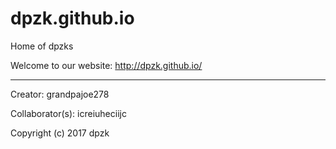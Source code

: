 # dpzk.github.io
Home of dpzks

Welcome to our website: http://dpzk.github.io/

---------------------------------------------
Creator: grandpajoe278

Collaborator(s): icreiuheciijc

Copyright (c) 2017 dpzk
